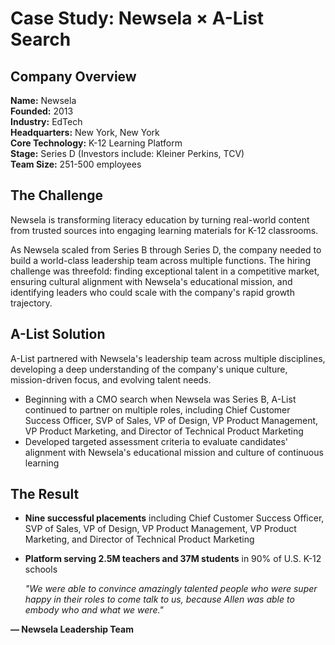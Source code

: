 # **Case Study: Newsela × A-List Search**

## **Company Overview**

**Name:** Newsela  
**Founded:** 2013  
**Industry:** EdTech  
**Headquarters:** New York, New York  
**Core Technology:** K-12 Learning Platform  
**Stage:** Series D (Investors include: Kleiner Perkins, TCV)  
**Team Size:** 251-500 employees

## **The Challenge**

Newsela is transforming literacy education by turning real-world content from trusted sources into engaging learning materials for K-12 classrooms.

As Newsela scaled from Series B through Series D, the company needed to build a world-class leadership team across multiple functions. The hiring challenge was threefold: finding exceptional talent in a competitive market, ensuring cultural alignment with Newsela's educational mission, and identifying leaders who could scale with the company's rapid growth trajectory.

## **A-List Solution**

A-List partnered with Newsela's leadership team across multiple disciplines, developing a deep understanding of the company's unique culture, mission-driven focus, and evolving talent needs.

* Beginning with a CMO search when Newsela was Series B, A-List continued to partner on multiple roles, including Chief Customer Success Officer, SVP of Sales, VP of Design, VP Product Management, VP Product Marketing, and Director of Technical Product Marketing  
* Developed targeted assessment criteria to evaluate candidates' alignment with Newsela's educational mission and culture of continuous learning

## **The Result**

* **Nine successful placements** including Chief Customer Success Officer, SVP of Sales, VP of Design, VP Product Management, VP Product Marketing, and Director of Technical Product Marketing  
* **Platform serving 2.5M teachers and 37M students** in 90% of U.S. K-12 schools

  *"We were able to convince amazingly talented people who were super happy in their roles to come talk to us, because Allen was able to embody who and what we were."*

**— Newsela Leadership Team**